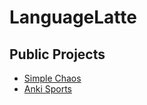 # LanguageLatte

## Public Projects

* [Simple Chaos](SimpleChaos/README.md)
* [Anki Sports](Anki-Sports/README.md)
